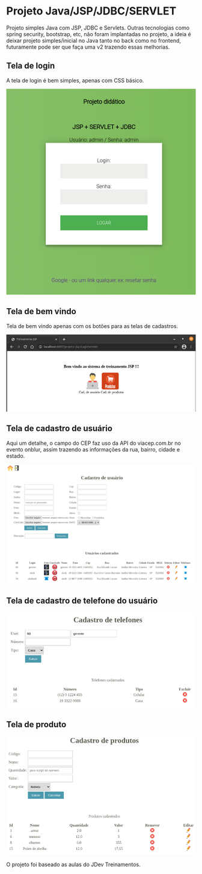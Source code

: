# Projeto Java/JSP/JDBC/SERVLET

Projeto simples Java com JSP, JDBC e Servlets.
Outras tecnologias como spring security, bootstrap, etc, não foram implantadas no projeto, a ideia é deixar projeto simples/inicial no Java tanto no back como no frontend, futuramente pode ser que faça uma v2 trazendo essas melhorias.

## Tela de login

A tela de login é bem simples, apenas com CSS básico.

![Tela de login](https://github.com/wregin/projeto-jsp/blob/main/showroom/login.png?raw=true)

## Tela de bem vindo

Tela de bem vindo apenas com os botões para as telas de cadastros.

![Tela de login](https://github.com/wregin/projeto-jsp/blob/main/showroom/bem_vindo.png?raw=true)

## Tela de cadastro de usuário

Aqui um detalhe, o campo do CEP faz uso da API do viacep.com.br no evento onblur, assim trazendo as informações da rua, bairro, cidade e estado.

![Tela de cadastro de usuário](https://github.com/wregin/projeto-jsp/blob/main/showroom/cad_usuario.png?raw=true)

## Tela de cadastro de telefone do usuário

![Tela de cadastro de usuário](https://github.com/wregin/projeto-jsp/blob/main/showroom/cad_telefone.png?raw=true)

## Tela de produto

![Tela de cadastro de usuário](https://github.com/wregin/projeto-jsp/blob/main/showroom/cad_produto.png?raw=true)

O projeto foi baseado as aulas do JDev Treinamentos.
